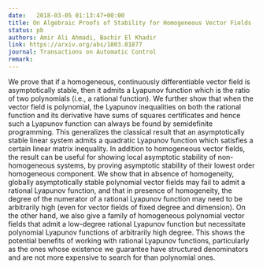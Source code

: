 ```yaml
---
date:   2018-03-05 01:13:47+00:00
title: On Algebraic Proofs of Stability for Homogeneous Vector Fields
status: pb
authors: Amir Ali Ahmadi, Bachir El Khadir
link: https://arxiv.org/abs/1803.01877
journal: Transactions on Automatic Control
remark: 
---
```


We prove that if a homogeneous, continuously differentiable vector field is asymptotically stable, then it admits a Lyapunov function which is the ratio of two polynomials (i.e., a rational function). We further show that when the vector field is polynomial, the Lyapunov inequalities on both the rational function and its derivative have sums of squares certificates and hence such a Lyapunov function can always be found by semidefinite programming. This generalizes the classical result that an asymptotically stable linear system admits a quadratic Lyapunov function which satisfies a certain linear matrix inequality. In addition to homogeneous vector fields, the result can be useful for showing local asymptotic stability of non-homogeneous systems, by proving asymptotic stability of their lowest order homogeneous component. 
We show that in absence of homogeneity, globally asymptotically stable polynomial vector fields may fail to admit a rational Lyapunov function, and that in presence of homogeneity, the degree of the numerator of a rational Lyapunov function may need to be arbitrarily high (even for vector fields of fixed degree and dimension). On the other hand, we also give a family of homogeneous polynomial vector fields that admit a low-degree rational Lyapunov function but necessitate polynomial Lyapunov functions of arbitrarily high degree. This shows the potential benefits of working with rational Lyapunov functions, particularly as the ones whose existence we guarantee have structured denominators and are not more expensive to search for than polynomial ones.

